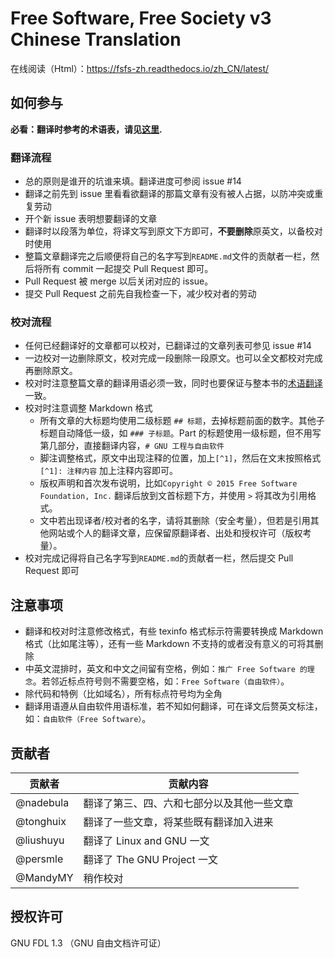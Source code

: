 Free Software, Free Society v3 Chinese Translation
=========================

在线阅读（Html）：<https://fsfs-zh.readthedocs.io/zh_CN/latest/>

如何参与
---------

**必看：翻译时参考的术语表，请见[这里](glossary.md).**

### 翻译流程

- 总的原则是谁开的坑谁来填。翻译进度可参阅 issue #14
- 翻译之前先到 issue 里看看欲翻译的那篇文章有没有被人占据，以防冲突或重复劳动
- 开个新 issue 表明想要翻译的文章
- 翻译时以段落为单位，将译文写到原文下方即可，**不要删除**原英文，以备校对时使用
- 整篇文章翻译完之后顺便将自己的名字写到`README.md`文件的贡献者一栏，然后将所有 commit 一起提交 Pull Request 即可。
- Pull Request 被 merge 以后关闭对应的 issue。
- 提交 Pull Request 之前先自我检查一下，减少校对者的劳动

### 校对流程

- 任何已经翻译好的文章都可以校对，已翻译过的文章列表可参见 issue #14
- 一边校对一边删除原文，校对完成一段删除一段原文。也可以全文都校对完成再删除原文。
- 校对时注意整篇文章的翻译用语必须一致，同时也要保证与整本书的[术语翻译](glossary.md)一致。
- 校对时注意调整 Markdown 格式
    - 所有文章的大标题均使用二级标题 `## 标题`，去掉标题前面的数字。其他子标题自动降低一级，如 `### 子标题`。Part 的标题使用一级标题，但不用写第几部分，直接翻译内容，`# GNU 工程与自由软件`
    - 脚注调整格式，原文中出现注释的位置，加上`[^1]`，然后在文末按照格式 `[^1]: 注释内容` 加上注释内容即可。
    - 版权声明和首次发布说明，比如`Copyright © 2015 Free Software Foundation, Inc.` 翻译后放到文首标题下方，并使用 `>` 将其改为引用格式。
    - 文中若出现译者/校对者的名字，请将其删除（安全考量），但若是引用其他网站或个人的翻译文章，应保留原翻译者、出处和授权许可（版权考量）。
- 校对完成记得将自己名字写到`README.md`的贡献者一栏，然后提交 Pull Request 即可

注意事项
--------
- 翻译和校对时注意修改格式，有些 texinfo 格式标示符需要转换成 Markdown 格式（比如尾注等），还有一些 Markdown 不支持的或者没有意义的可将其删除
- 中英文混排时，英文和中文之间留有空格，例如：`推广 Free Software 的理念`。若邻近标点符号则不需要空格，如：`Free Software（自由软件）`。
- 除代码和特例（比如域名），所有标点符号均为全角
- 翻译用语遵从自由软件用语标准，若不知如何翻译，可在译文后赘英文标注，如：`自由软件（Free Software）`。

贡献者
-------

| 贡献者 | 贡献内容 |
| ------ | -------- |
| @nadebula | 翻译了第三、四、六和七部分以及其他一些文章 | 
| @tonghuix | 翻译了一些文章，将某些既有翻译加入进来 |
| @liushuyu | 翻译了 Linux and GNU 一文 |
| @persmle | 翻译了 The GNU Project 一文 | 
| @MandyMY | 稍作校对 |

授权许可
--------

GNU FDL 1.3 （GNU 自由文档许可证）
